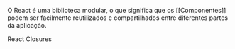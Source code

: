 O React é uma biblioteca modular, o que significa que os [[Componentes]] podem ser facilmente reutilizados e compartilhados entre diferentes partes da aplicação.

React Closures